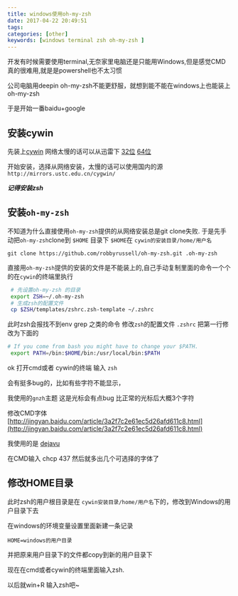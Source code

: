 ```yaml
---
title: windows使用oh-my-zsh
date: 2017-04-22 20:49:51
tags: 
categories: [other]
keywords: [windows terminal zsh oh-my-zsh ]
---
```


开发有时候需要使用terminal,无奈家里电脑还是只能用Windows,但是感觉CMD真的很难用,就是是powershell也不太习惯

公司电脑用deepin oh-my-zsh不能更舒服，就想到能不能在windows上也能装上oh-my-zsh

于是开始一番baidu+google 

## 安装cywin

先装上[cywin](http://cywin.com) 网络太慢的话可以从迅雷下 [32位](http://www.cygwin.com/setup-x86.exe) [64位](http://www.cygwin.com/setup-x86_64.exe)

开始安装，选择从网络安装，太慢的话可以使用国内的源 `http://mirrors.ustc.edu.cn/cygwin/`

***记得安装zsh***

## 安装`oh-my-zsh` 

不知道为什么直接使用`oh-my-zsh`提供的从网络安装总是git clone失败. 于是先手动把`oh-my-zsh`clone到 `$HOME` 目录下 `$HOME`在 `cywin的安装目录/home/用户名`

`git clone https://github.com/robbyrussell/oh-my-zsh.git .oh-my-zsh` 

直接用`oh-my-zsh`提供的安装的文件是不能装上的,自己手动复制里面的命令一个个的在`cywin`的终端里执行

```bash
 # 先设置oh-my-zsh 的目录
 export ZSH=~/.oh-my-zsh
 # 生成zsh的配置文件
 cp $ZSH/templates/zshrc.zsh-template ~/.zshrc

```
此时zsh会报找不到env grep 之类的命令
修改`zsh`的配置文件 `.zshrc` 把第一行修改为下面的
```bash
# If you come from bash you might have to change your $PATH.
 export PATH=/bin:$HOME/bin:/usr/local/bin:$PATH
``` 
ok 打开cmd或者 cywin的终端 输入 `zsh` 

会有挺多bug的，比如有些字符不能显示，

我使用的`gnzh`主题 这是光标会有点bug 比正常的光标后大概3个字符

修改CMD字体  [http://jingyan.baidu.com/article/3a2f7c2e61ec5d26afd611c8.html](http://jingyan.baidu.com/article/3a2f7c2e61ec5d26afd611c8.html)

我使用的是 [dejavu](https://dejavu-fonts.github.io/)

在CMD输入 chcp 437 然后就多出几个可选择的字体了

## 修改HOME目录
此时zsh的用户根目录是在 `cywin安装目录/home/用户名`下的，修改到Windows的用户目录下去

在windows的环境变量设置里面新建一条记录
```
HOME=windows的用户目录
```
并把原来用户目录下的文件都copy到新的用户目录下

现在在cmd或者cywin的终端里面输入zsh. 

以后就win+R 输入zsh吧~
